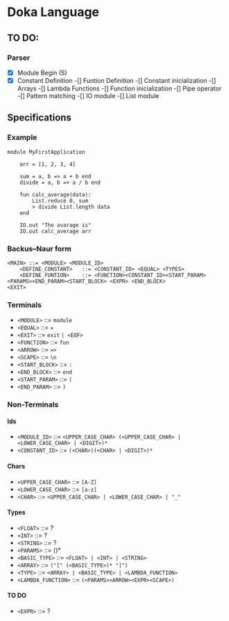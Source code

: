 # Doka Language

## TO DO:

### Parser

-[x] Module Begin (S)
-[x] Constant Definition
-[] Funtion Definition
-[] Constant inicialization
-[] Arrays
-[] Lambda Functions
-[] Function inicialization
-[] Pipe operator
-[] Pattern matching
-[] IO module
-[] List module
 
## Specifications

### Example

```
module MyFirstApplication

    arr = [1, 2, 3, 4]

    sum = a, b => a + b end
    divide = a, b => a / b end

    fun calc_average(data):
        List.reduce 0, sum 
        > divide List.length data
    end     
    
    IO.out "The avarage is"
    IO.out calc_average arr
```

### Backus–Naur form
```
<MAIN> ::= <MODULE> <MODULE_ID>
    <DEFINE_CONSTANT>   ::= <CONSTANT_ID> <EQUAL> <TYPES>
    <DEFINE_FUNTION>    ::= <FUNCTION><CONSTANT_ID><START_PARAM><PARAMS><END_PARAM><START_BLOCK> <EXPR> <END_BLOCK>
<EXIT>
```

### Terminals
- `<MODULE>`        ::= `module`
- `<EQUAL>`         ::= `=`
- `<EXIT>`          ::= `exit` `| <EOF>`
- `<FUNCTION>`      ::= `fun`
- `<ARROW>`         ::= `=>`
- `<SCAPE>`         ::= `\n`
- `<START_BLOCK>`   ::= `:`
- `<END_BLOCK>`     ::= `end`
- `<START_PARAM>`   ::= `(`
- `<END_PARAM>`     ::= `)`

### Non-Terminals

#### Ids
- `<MODULE_ID>`     ::= `<UPPER_CASE_CHAR> (<UPPER_CASE_CHAR> | <LOWER_CASE_CHAR> | <DIGIT>)*`
- `<CONSTANT_ID>`   ::= `(<CHAR>)(<CHAR> | <DIGIT>)*`

#### Chars
- `<UPPER_CASE_CHAR>`   ::= `[A-Z]`
- `<LOWER_CASE_CHAR>`   ::= `[a-z]`
- `<CHAR>`              ::= `<UPPER_CASE_CHAR> | <LOWER_CASE_CHAR> | "_"`

#### Types
- `<FLOAT>`             ::= ?
- `<INT>`               ::= ?
- `<STRING>`            ::= ?
- `<PARAMS>`            ::= (<TYPES>)*
- `<BASIC_TYPE>`        ::= `<FLOAT> | <INT> | <STRING>` 
- `<ARRAY>`             ::= `("[" (<BASIC_TYPE>)* "]")`
- `<TYPE>`              ::= `<ARRAY> | <BASIC_TYPE> | <LAMBDA_FUNCTION>`
- `<LAMBDA_FUNCTION>`   ::= `(<PARAMS><ARROW><EXPR><SCAPE>)`
    
#### TO DO  
- `<EXPR>` ::= ?
